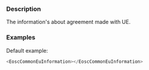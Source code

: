 ### Description

The information's about agreement made with UE.

### Examples

Default example:

```js
<EoscCommonEuInformation></EoscCommonEuInformation>
```
